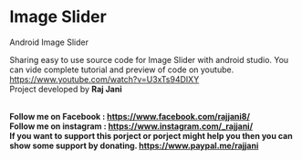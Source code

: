 # Image Slider
Android Image Slider

Sharing easy to use source code for Image Slider with android studio. You can vide complete tutorial and preview of code on youtube.
https://www.youtube.com/watch?v=U3xTs94DIXY </br>
Project developed by <b>Raj Jani<b> </br></br>

Follow me on Facebook : https://www.facebook.com/rajjani8/</br>
Follow me on instagram : https://www.instagram.com/_rajjani/</br>
If you want to support this porject or porject might help you then you can show some support by donating. https://www.paypal.me/rajjani

